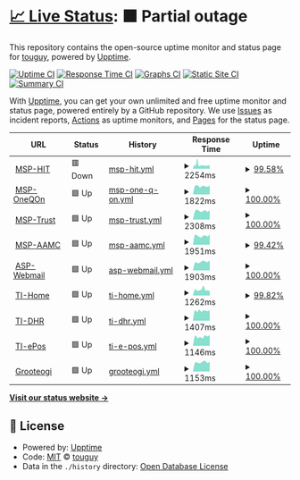 # [📈 Live Status](https://demo.upptime.js.org): <!--live status--> **🟧 Partial outage**

This repository contains the open-source uptime monitor and status page for [touguy](https://demo.upptime.js.org), powered by [Upptime](https://github.com/upptime/upptime).

[![Uptime CI](https://github.com/touguy/uptime/workflows/Uptime%20CI/badge.svg)](https://github.com/touguy/uptime/actions?query=workflow%3A%22Uptime+CI%22)
[![Response Time CI](https://github.com/touguy/uptime/workflows/Response%20Time%20CI/badge.svg)](https://github.com/touguy/uptime/actions?query=workflow%3A%22Response+Time+CI%22)
[![Graphs CI](https://github.com/touguy/uptime/workflows/Graphs%20CI/badge.svg)](https://github.com/touguy/uptime/actions?query=workflow%3A%22Graphs+CI%22)
[![Static Site CI](https://github.com/touguy/uptime/workflows/Static%20Site%20CI/badge.svg)](https://github.com/touguy/uptime/actions?query=workflow%3A%22Static+Site+CI%22)
[![Summary CI](https://github.com/touguy/uptime/workflows/Summary%20CI/badge.svg)](https://github.com/touguy/uptime/actions?query=workflow%3A%22Summary+CI%22)

With [Upptime](https://upptime.js.org), you can get your own unlimited and free uptime monitor and status page, powered entirely by a GitHub repository. We use [Issues](https://github.com/touguy/uptime/issues) as incident reports, [Actions](https://github.com/touguy/uptime/actions) as uptime monitors, and [Pages](https://demo.upptime.js.org) for the status page.

<!--start: status pages-->
<!-- This summary is generated by Upptime (https://github.com/upptime/upptime) -->
<!-- Do not edit this manually, your changes will be overwritten -->
<!-- prettier-ignore -->
| URL | Status | History | Response Time | Uptime |
| --- | ------ | ------- | ------------- | ------ |
| <img alt="" src="https://icons.duckduckgo.com/ip3/hit.hanati.co.kr.ico" height="13"> [MSP-HIT](https://hit.hanati.co.kr/) | 🟥 Down | [msp-hit.yml](https://github.com/touguy/uptime/commits/HEAD/history/msp-hit.yml) | <details><summary><img alt="Response time graph" src="./graphs/msp-hit/response-time-week.png" height="20"> 2254ms</summary><br><a href="https://demo.upptime.js.org/history/msp-hit"><img alt="Response time 1696" src="https://img.shields.io/endpoint?url=https%3A%2F%2Fraw.githubusercontent.com%2Ftouguy%2Fuptime%2FHEAD%2Fapi%2Fmsp-hit%2Fresponse-time.json"></a><br><a href="https://demo.upptime.js.org/history/msp-hit"><img alt="24-hour response time 3204" src="https://img.shields.io/endpoint?url=https%3A%2F%2Fraw.githubusercontent.com%2Ftouguy%2Fuptime%2FHEAD%2Fapi%2Fmsp-hit%2Fresponse-time-day.json"></a><br><a href="https://demo.upptime.js.org/history/msp-hit"><img alt="7-day response time 2254" src="https://img.shields.io/endpoint?url=https%3A%2F%2Fraw.githubusercontent.com%2Ftouguy%2Fuptime%2FHEAD%2Fapi%2Fmsp-hit%2Fresponse-time-week.json"></a><br><a href="https://demo.upptime.js.org/history/msp-hit"><img alt="30-day response time 2165" src="https://img.shields.io/endpoint?url=https%3A%2F%2Fraw.githubusercontent.com%2Ftouguy%2Fuptime%2FHEAD%2Fapi%2Fmsp-hit%2Fresponse-time-month.json"></a><br><a href="https://demo.upptime.js.org/history/msp-hit"><img alt="1-year response time 1696" src="https://img.shields.io/endpoint?url=https%3A%2F%2Fraw.githubusercontent.com%2Ftouguy%2Fuptime%2FHEAD%2Fapi%2Fmsp-hit%2Fresponse-time-year.json"></a></details> | <details><summary><a href="https://demo.upptime.js.org/history/msp-hit">99.58%</a></summary><a href="https://demo.upptime.js.org/history/msp-hit"><img alt="All-time uptime 99.83%" src="https://img.shields.io/endpoint?url=https%3A%2F%2Fraw.githubusercontent.com%2Ftouguy%2Fuptime%2FHEAD%2Fapi%2Fmsp-hit%2Fuptime.json"></a><br><a href="https://demo.upptime.js.org/history/msp-hit"><img alt="24-hour uptime 98.75%" src="https://img.shields.io/endpoint?url=https%3A%2F%2Fraw.githubusercontent.com%2Ftouguy%2Fuptime%2FHEAD%2Fapi%2Fmsp-hit%2Fuptime-day.json"></a><br><a href="https://demo.upptime.js.org/history/msp-hit"><img alt="7-day uptime 99.58%" src="https://img.shields.io/endpoint?url=https%3A%2F%2Fraw.githubusercontent.com%2Ftouguy%2Fuptime%2FHEAD%2Fapi%2Fmsp-hit%2Fuptime-week.json"></a><br><a href="https://demo.upptime.js.org/history/msp-hit"><img alt="30-day uptime 99.57%" src="https://img.shields.io/endpoint?url=https%3A%2F%2Fraw.githubusercontent.com%2Ftouguy%2Fuptime%2FHEAD%2Fapi%2Fmsp-hit%2Fuptime-month.json"></a><br><a href="https://demo.upptime.js.org/history/msp-hit"><img alt="1-year uptime 99.83%" src="https://img.shields.io/endpoint?url=https%3A%2F%2Fraw.githubusercontent.com%2Ftouguy%2Fuptime%2FHEAD%2Fapi%2Fmsp-hit%2Fuptime-year.json"></a></details>
| <img alt="" src="https://icons.duckduckgo.com/ip3/oneqon.hanati.co.kr.ico" height="13"> [MSP-OneQOn](https://oneqon.hanati.co.kr/) | 🟩 Up | [msp-one-q-on.yml](https://github.com/touguy/uptime/commits/HEAD/history/msp-one-q-on.yml) | <details><summary><img alt="Response time graph" src="./graphs/msp-one-q-on/response-time-week.png" height="20"> 1822ms</summary><br><a href="https://demo.upptime.js.org/history/msp-one-q-on"><img alt="Response time 1751" src="https://img.shields.io/endpoint?url=https%3A%2F%2Fraw.githubusercontent.com%2Ftouguy%2Fuptime%2FHEAD%2Fapi%2Fmsp-one-q-on%2Fresponse-time.json"></a><br><a href="https://demo.upptime.js.org/history/msp-one-q-on"><img alt="24-hour response time 1942" src="https://img.shields.io/endpoint?url=https%3A%2F%2Fraw.githubusercontent.com%2Ftouguy%2Fuptime%2FHEAD%2Fapi%2Fmsp-one-q-on%2Fresponse-time-day.json"></a><br><a href="https://demo.upptime.js.org/history/msp-one-q-on"><img alt="7-day response time 1822" src="https://img.shields.io/endpoint?url=https%3A%2F%2Fraw.githubusercontent.com%2Ftouguy%2Fuptime%2FHEAD%2Fapi%2Fmsp-one-q-on%2Fresponse-time-week.json"></a><br><a href="https://demo.upptime.js.org/history/msp-one-q-on"><img alt="30-day response time 1806" src="https://img.shields.io/endpoint?url=https%3A%2F%2Fraw.githubusercontent.com%2Ftouguy%2Fuptime%2FHEAD%2Fapi%2Fmsp-one-q-on%2Fresponse-time-month.json"></a><br><a href="https://demo.upptime.js.org/history/msp-one-q-on"><img alt="1-year response time 1751" src="https://img.shields.io/endpoint?url=https%3A%2F%2Fraw.githubusercontent.com%2Ftouguy%2Fuptime%2FHEAD%2Fapi%2Fmsp-one-q-on%2Fresponse-time-year.json"></a></details> | <details><summary><a href="https://demo.upptime.js.org/history/msp-one-q-on">100.00%</a></summary><a href="https://demo.upptime.js.org/history/msp-one-q-on"><img alt="All-time uptime 99.90%" src="https://img.shields.io/endpoint?url=https%3A%2F%2Fraw.githubusercontent.com%2Ftouguy%2Fuptime%2FHEAD%2Fapi%2Fmsp-one-q-on%2Fuptime.json"></a><br><a href="https://demo.upptime.js.org/history/msp-one-q-on"><img alt="24-hour uptime 100.00%" src="https://img.shields.io/endpoint?url=https%3A%2F%2Fraw.githubusercontent.com%2Ftouguy%2Fuptime%2FHEAD%2Fapi%2Fmsp-one-q-on%2Fuptime-day.json"></a><br><a href="https://demo.upptime.js.org/history/msp-one-q-on"><img alt="7-day uptime 100.00%" src="https://img.shields.io/endpoint?url=https%3A%2F%2Fraw.githubusercontent.com%2Ftouguy%2Fuptime%2FHEAD%2Fapi%2Fmsp-one-q-on%2Fuptime-week.json"></a><br><a href="https://demo.upptime.js.org/history/msp-one-q-on"><img alt="30-day uptime 99.96%" src="https://img.shields.io/endpoint?url=https%3A%2F%2Fraw.githubusercontent.com%2Ftouguy%2Fuptime%2FHEAD%2Fapi%2Fmsp-one-q-on%2Fuptime-month.json"></a><br><a href="https://demo.upptime.js.org/history/msp-one-q-on"><img alt="1-year uptime 99.90%" src="https://img.shields.io/endpoint?url=https%3A%2F%2Fraw.githubusercontent.com%2Ftouguy%2Fuptime%2FHEAD%2Fapi%2Fmsp-one-q-on%2Fuptime-year.json"></a></details>
| <img alt="" src="https://icons.duckduckgo.com/ip3/www.hanatrust.com.ico" height="13"> [MSP-Trust](https://www.hanatrust.com/) | 🟩 Up | [msp-trust.yml](https://github.com/touguy/uptime/commits/HEAD/history/msp-trust.yml) | <details><summary><img alt="Response time graph" src="./graphs/msp-trust/response-time-week.png" height="20"> 2308ms</summary><br><a href="https://demo.upptime.js.org/history/msp-trust"><img alt="Response time 2142" src="https://img.shields.io/endpoint?url=https%3A%2F%2Fraw.githubusercontent.com%2Ftouguy%2Fuptime%2FHEAD%2Fapi%2Fmsp-trust%2Fresponse-time.json"></a><br><a href="https://demo.upptime.js.org/history/msp-trust"><img alt="24-hour response time 2479" src="https://img.shields.io/endpoint?url=https%3A%2F%2Fraw.githubusercontent.com%2Ftouguy%2Fuptime%2FHEAD%2Fapi%2Fmsp-trust%2Fresponse-time-day.json"></a><br><a href="https://demo.upptime.js.org/history/msp-trust"><img alt="7-day response time 2308" src="https://img.shields.io/endpoint?url=https%3A%2F%2Fraw.githubusercontent.com%2Ftouguy%2Fuptime%2FHEAD%2Fapi%2Fmsp-trust%2Fresponse-time-week.json"></a><br><a href="https://demo.upptime.js.org/history/msp-trust"><img alt="30-day response time 2262" src="https://img.shields.io/endpoint?url=https%3A%2F%2Fraw.githubusercontent.com%2Ftouguy%2Fuptime%2FHEAD%2Fapi%2Fmsp-trust%2Fresponse-time-month.json"></a><br><a href="https://demo.upptime.js.org/history/msp-trust"><img alt="1-year response time 2142" src="https://img.shields.io/endpoint?url=https%3A%2F%2Fraw.githubusercontent.com%2Ftouguy%2Fuptime%2FHEAD%2Fapi%2Fmsp-trust%2Fresponse-time-year.json"></a></details> | <details><summary><a href="https://demo.upptime.js.org/history/msp-trust">100.00%</a></summary><a href="https://demo.upptime.js.org/history/msp-trust"><img alt="All-time uptime 99.88%" src="https://img.shields.io/endpoint?url=https%3A%2F%2Fraw.githubusercontent.com%2Ftouguy%2Fuptime%2FHEAD%2Fapi%2Fmsp-trust%2Fuptime.json"></a><br><a href="https://demo.upptime.js.org/history/msp-trust"><img alt="24-hour uptime 100.00%" src="https://img.shields.io/endpoint?url=https%3A%2F%2Fraw.githubusercontent.com%2Ftouguy%2Fuptime%2FHEAD%2Fapi%2Fmsp-trust%2Fuptime-day.json"></a><br><a href="https://demo.upptime.js.org/history/msp-trust"><img alt="7-day uptime 100.00%" src="https://img.shields.io/endpoint?url=https%3A%2F%2Fraw.githubusercontent.com%2Ftouguy%2Fuptime%2FHEAD%2Fapi%2Fmsp-trust%2Fuptime-week.json"></a><br><a href="https://demo.upptime.js.org/history/msp-trust"><img alt="30-day uptime 99.93%" src="https://img.shields.io/endpoint?url=https%3A%2F%2Fraw.githubusercontent.com%2Ftouguy%2Fuptime%2FHEAD%2Fapi%2Fmsp-trust%2Fuptime-month.json"></a><br><a href="https://demo.upptime.js.org/history/msp-trust"><img alt="1-year uptime 99.88%" src="https://img.shields.io/endpoint?url=https%3A%2F%2Fraw.githubusercontent.com%2Ftouguy%2Fuptime%2FHEAD%2Fapi%2Fmsp-trust%2Fuptime-year.json"></a></details>
| <img alt="" src="https://icons.duckduckgo.com/ip3/hana-aamc.com.ico" height="13"> [MSP-AAMC](https://hana-aamc.com/) | 🟩 Up | [msp-aamc.yml](https://github.com/touguy/uptime/commits/HEAD/history/msp-aamc.yml) | <details><summary><img alt="Response time graph" src="./graphs/msp-aamc/response-time-week.png" height="20"> 1951ms</summary><br><a href="https://demo.upptime.js.org/history/msp-aamc"><img alt="Response time 2032" src="https://img.shields.io/endpoint?url=https%3A%2F%2Fraw.githubusercontent.com%2Ftouguy%2Fuptime%2FHEAD%2Fapi%2Fmsp-aamc%2Fresponse-time.json"></a><br><a href="https://demo.upptime.js.org/history/msp-aamc"><img alt="24-hour response time 2297" src="https://img.shields.io/endpoint?url=https%3A%2F%2Fraw.githubusercontent.com%2Ftouguy%2Fuptime%2FHEAD%2Fapi%2Fmsp-aamc%2Fresponse-time-day.json"></a><br><a href="https://demo.upptime.js.org/history/msp-aamc"><img alt="7-day response time 1951" src="https://img.shields.io/endpoint?url=https%3A%2F%2Fraw.githubusercontent.com%2Ftouguy%2Fuptime%2FHEAD%2Fapi%2Fmsp-aamc%2Fresponse-time-week.json"></a><br><a href="https://demo.upptime.js.org/history/msp-aamc"><img alt="30-day response time 1863" src="https://img.shields.io/endpoint?url=https%3A%2F%2Fraw.githubusercontent.com%2Ftouguy%2Fuptime%2FHEAD%2Fapi%2Fmsp-aamc%2Fresponse-time-month.json"></a><br><a href="https://demo.upptime.js.org/history/msp-aamc"><img alt="1-year response time 2032" src="https://img.shields.io/endpoint?url=https%3A%2F%2Fraw.githubusercontent.com%2Ftouguy%2Fuptime%2FHEAD%2Fapi%2Fmsp-aamc%2Fresponse-time-year.json"></a></details> | <details><summary><a href="https://demo.upptime.js.org/history/msp-aamc">99.42%</a></summary><a href="https://demo.upptime.js.org/history/msp-aamc"><img alt="All-time uptime 99.87%" src="https://img.shields.io/endpoint?url=https%3A%2F%2Fraw.githubusercontent.com%2Ftouguy%2Fuptime%2FHEAD%2Fapi%2Fmsp-aamc%2Fuptime.json"></a><br><a href="https://demo.upptime.js.org/history/msp-aamc"><img alt="24-hour uptime 100.00%" src="https://img.shields.io/endpoint?url=https%3A%2F%2Fraw.githubusercontent.com%2Ftouguy%2Fuptime%2FHEAD%2Fapi%2Fmsp-aamc%2Fuptime-day.json"></a><br><a href="https://demo.upptime.js.org/history/msp-aamc"><img alt="7-day uptime 99.42%" src="https://img.shields.io/endpoint?url=https%3A%2F%2Fraw.githubusercontent.com%2Ftouguy%2Fuptime%2FHEAD%2Fapi%2Fmsp-aamc%2Fuptime-week.json"></a><br><a href="https://demo.upptime.js.org/history/msp-aamc"><img alt="30-day uptime 99.87%" src="https://img.shields.io/endpoint?url=https%3A%2F%2Fraw.githubusercontent.com%2Ftouguy%2Fuptime%2FHEAD%2Fapi%2Fmsp-aamc%2Fuptime-month.json"></a><br><a href="https://demo.upptime.js.org/history/msp-aamc"><img alt="1-year uptime 99.87%" src="https://img.shields.io/endpoint?url=https%3A%2F%2Fraw.githubusercontent.com%2Ftouguy%2Fuptime%2FHEAD%2Fapi%2Fmsp-aamc%2Fuptime-year.json"></a></details>
| <img alt="" src="https://icons.duckduckgo.com/ip3/hmail.hanafn.com.ico" height="13"> [ASP-Webmail](https://hmail.hanafn.com/) | 🟩 Up | [asp-webmail.yml](https://github.com/touguy/uptime/commits/HEAD/history/asp-webmail.yml) | <details><summary><img alt="Response time graph" src="./graphs/asp-webmail/response-time-week.png" height="20"> 1903ms</summary><br><a href="https://demo.upptime.js.org/history/asp-webmail"><img alt="Response time 1754" src="https://img.shields.io/endpoint?url=https%3A%2F%2Fraw.githubusercontent.com%2Ftouguy%2Fuptime%2FHEAD%2Fapi%2Fasp-webmail%2Fresponse-time.json"></a><br><a href="https://demo.upptime.js.org/history/asp-webmail"><img alt="24-hour response time 2213" src="https://img.shields.io/endpoint?url=https%3A%2F%2Fraw.githubusercontent.com%2Ftouguy%2Fuptime%2FHEAD%2Fapi%2Fasp-webmail%2Fresponse-time-day.json"></a><br><a href="https://demo.upptime.js.org/history/asp-webmail"><img alt="7-day response time 1903" src="https://img.shields.io/endpoint?url=https%3A%2F%2Fraw.githubusercontent.com%2Ftouguy%2Fuptime%2FHEAD%2Fapi%2Fasp-webmail%2Fresponse-time-week.json"></a><br><a href="https://demo.upptime.js.org/history/asp-webmail"><img alt="30-day response time 1786" src="https://img.shields.io/endpoint?url=https%3A%2F%2Fraw.githubusercontent.com%2Ftouguy%2Fuptime%2FHEAD%2Fapi%2Fasp-webmail%2Fresponse-time-month.json"></a><br><a href="https://demo.upptime.js.org/history/asp-webmail"><img alt="1-year response time 1754" src="https://img.shields.io/endpoint?url=https%3A%2F%2Fraw.githubusercontent.com%2Ftouguy%2Fuptime%2FHEAD%2Fapi%2Fasp-webmail%2Fresponse-time-year.json"></a></details> | <details><summary><a href="https://demo.upptime.js.org/history/asp-webmail">100.00%</a></summary><a href="https://demo.upptime.js.org/history/asp-webmail"><img alt="All-time uptime 99.96%" src="https://img.shields.io/endpoint?url=https%3A%2F%2Fraw.githubusercontent.com%2Ftouguy%2Fuptime%2FHEAD%2Fapi%2Fasp-webmail%2Fuptime.json"></a><br><a href="https://demo.upptime.js.org/history/asp-webmail"><img alt="24-hour uptime 100.00%" src="https://img.shields.io/endpoint?url=https%3A%2F%2Fraw.githubusercontent.com%2Ftouguy%2Fuptime%2FHEAD%2Fapi%2Fasp-webmail%2Fuptime-day.json"></a><br><a href="https://demo.upptime.js.org/history/asp-webmail"><img alt="7-day uptime 100.00%" src="https://img.shields.io/endpoint?url=https%3A%2F%2Fraw.githubusercontent.com%2Ftouguy%2Fuptime%2FHEAD%2Fapi%2Fasp-webmail%2Fuptime-week.json"></a><br><a href="https://demo.upptime.js.org/history/asp-webmail"><img alt="30-day uptime 100.00%" src="https://img.shields.io/endpoint?url=https%3A%2F%2Fraw.githubusercontent.com%2Ftouguy%2Fuptime%2FHEAD%2Fapi%2Fasp-webmail%2Fuptime-month.json"></a><br><a href="https://demo.upptime.js.org/history/asp-webmail"><img alt="1-year uptime 99.96%" src="https://img.shields.io/endpoint?url=https%3A%2F%2Fraw.githubusercontent.com%2Ftouguy%2Fuptime%2FHEAD%2Fapi%2Fasp-webmail%2Fuptime-year.json"></a></details>
| <img alt="" src="https://icons.duckduckgo.com/ip3/hanati.co.kr.ico" height="13"> [TI-Home](https://hanati.co.kr/) | 🟩 Up | [ti-home.yml](https://github.com/touguy/uptime/commits/HEAD/history/ti-home.yml) | <details><summary><img alt="Response time graph" src="./graphs/ti-home/response-time-week.png" height="20"> 1262ms</summary><br><a href="https://demo.upptime.js.org/history/ti-home"><img alt="Response time 1149" src="https://img.shields.io/endpoint?url=https%3A%2F%2Fraw.githubusercontent.com%2Ftouguy%2Fuptime%2FHEAD%2Fapi%2Fti-home%2Fresponse-time.json"></a><br><a href="https://demo.upptime.js.org/history/ti-home"><img alt="24-hour response time 952" src="https://img.shields.io/endpoint?url=https%3A%2F%2Fraw.githubusercontent.com%2Ftouguy%2Fuptime%2FHEAD%2Fapi%2Fti-home%2Fresponse-time-day.json"></a><br><a href="https://demo.upptime.js.org/history/ti-home"><img alt="7-day response time 1262" src="https://img.shields.io/endpoint?url=https%3A%2F%2Fraw.githubusercontent.com%2Ftouguy%2Fuptime%2FHEAD%2Fapi%2Fti-home%2Fresponse-time-week.json"></a><br><a href="https://demo.upptime.js.org/history/ti-home"><img alt="30-day response time 1156" src="https://img.shields.io/endpoint?url=https%3A%2F%2Fraw.githubusercontent.com%2Ftouguy%2Fuptime%2FHEAD%2Fapi%2Fti-home%2Fresponse-time-month.json"></a><br><a href="https://demo.upptime.js.org/history/ti-home"><img alt="1-year response time 1149" src="https://img.shields.io/endpoint?url=https%3A%2F%2Fraw.githubusercontent.com%2Ftouguy%2Fuptime%2FHEAD%2Fapi%2Fti-home%2Fresponse-time-year.json"></a></details> | <details><summary><a href="https://demo.upptime.js.org/history/ti-home">99.82%</a></summary><a href="https://demo.upptime.js.org/history/ti-home"><img alt="All-time uptime 99.88%" src="https://img.shields.io/endpoint?url=https%3A%2F%2Fraw.githubusercontent.com%2Ftouguy%2Fuptime%2FHEAD%2Fapi%2Fti-home%2Fuptime.json"></a><br><a href="https://demo.upptime.js.org/history/ti-home"><img alt="24-hour uptime 100.00%" src="https://img.shields.io/endpoint?url=https%3A%2F%2Fraw.githubusercontent.com%2Ftouguy%2Fuptime%2FHEAD%2Fapi%2Fti-home%2Fuptime-day.json"></a><br><a href="https://demo.upptime.js.org/history/ti-home"><img alt="7-day uptime 99.82%" src="https://img.shields.io/endpoint?url=https%3A%2F%2Fraw.githubusercontent.com%2Ftouguy%2Fuptime%2FHEAD%2Fapi%2Fti-home%2Fuptime-week.json"></a><br><a href="https://demo.upptime.js.org/history/ti-home"><img alt="30-day uptime 99.84%" src="https://img.shields.io/endpoint?url=https%3A%2F%2Fraw.githubusercontent.com%2Ftouguy%2Fuptime%2FHEAD%2Fapi%2Fti-home%2Fuptime-month.json"></a><br><a href="https://demo.upptime.js.org/history/ti-home"><img alt="1-year uptime 99.88%" src="https://img.shields.io/endpoint?url=https%3A%2F%2Fraw.githubusercontent.com%2Ftouguy%2Fuptime%2FHEAD%2Fapi%2Fti-home%2Fuptime-year.json"></a></details>
| <img alt="" src="https://icons.duckduckgo.com/ip3/dhr.hanati.co.kr.ico" height="13"> [TI-DHR](https://dhr.hanati.co.kr/) | 🟩 Up | [ti-dhr.yml](https://github.com/touguy/uptime/commits/HEAD/history/ti-dhr.yml) | <details><summary><img alt="Response time graph" src="./graphs/ti-dhr/response-time-week.png" height="20"> 1407ms</summary><br><a href="https://demo.upptime.js.org/history/ti-dhr"><img alt="Response time 1256" src="https://img.shields.io/endpoint?url=https%3A%2F%2Fraw.githubusercontent.com%2Ftouguy%2Fuptime%2FHEAD%2Fapi%2Fti-dhr%2Fresponse-time.json"></a><br><a href="https://demo.upptime.js.org/history/ti-dhr"><img alt="24-hour response time 1518" src="https://img.shields.io/endpoint?url=https%3A%2F%2Fraw.githubusercontent.com%2Ftouguy%2Fuptime%2FHEAD%2Fapi%2Fti-dhr%2Fresponse-time-day.json"></a><br><a href="https://demo.upptime.js.org/history/ti-dhr"><img alt="7-day response time 1407" src="https://img.shields.io/endpoint?url=https%3A%2F%2Fraw.githubusercontent.com%2Ftouguy%2Fuptime%2FHEAD%2Fapi%2Fti-dhr%2Fresponse-time-week.json"></a><br><a href="https://demo.upptime.js.org/history/ti-dhr"><img alt="30-day response time 1306" src="https://img.shields.io/endpoint?url=https%3A%2F%2Fraw.githubusercontent.com%2Ftouguy%2Fuptime%2FHEAD%2Fapi%2Fti-dhr%2Fresponse-time-month.json"></a><br><a href="https://demo.upptime.js.org/history/ti-dhr"><img alt="1-year response time 1256" src="https://img.shields.io/endpoint?url=https%3A%2F%2Fraw.githubusercontent.com%2Ftouguy%2Fuptime%2FHEAD%2Fapi%2Fti-dhr%2Fresponse-time-year.json"></a></details> | <details><summary><a href="https://demo.upptime.js.org/history/ti-dhr">100.00%</a></summary><a href="https://demo.upptime.js.org/history/ti-dhr"><img alt="All-time uptime 99.88%" src="https://img.shields.io/endpoint?url=https%3A%2F%2Fraw.githubusercontent.com%2Ftouguy%2Fuptime%2FHEAD%2Fapi%2Fti-dhr%2Fuptime.json"></a><br><a href="https://demo.upptime.js.org/history/ti-dhr"><img alt="24-hour uptime 100.00%" src="https://img.shields.io/endpoint?url=https%3A%2F%2Fraw.githubusercontent.com%2Ftouguy%2Fuptime%2FHEAD%2Fapi%2Fti-dhr%2Fuptime-day.json"></a><br><a href="https://demo.upptime.js.org/history/ti-dhr"><img alt="7-day uptime 100.00%" src="https://img.shields.io/endpoint?url=https%3A%2F%2Fraw.githubusercontent.com%2Ftouguy%2Fuptime%2FHEAD%2Fapi%2Fti-dhr%2Fuptime-week.json"></a><br><a href="https://demo.upptime.js.org/history/ti-dhr"><img alt="30-day uptime 99.92%" src="https://img.shields.io/endpoint?url=https%3A%2F%2Fraw.githubusercontent.com%2Ftouguy%2Fuptime%2FHEAD%2Fapi%2Fti-dhr%2Fuptime-month.json"></a><br><a href="https://demo.upptime.js.org/history/ti-dhr"><img alt="1-year uptime 99.88%" src="https://img.shields.io/endpoint?url=https%3A%2F%2Fraw.githubusercontent.com%2Ftouguy%2Fuptime%2FHEAD%2Fapi%2Fti-dhr%2Fuptime-year.json"></a></details>
| <img alt="" src="https://icons.duckduckgo.com/ip3/tipartner.hanati.co.kr.ico" height="13"> [TI-ePos](https://tipartner.hanati.co.kr/) | 🟩 Up | [ti-e-pos.yml](https://github.com/touguy/uptime/commits/HEAD/history/ti-e-pos.yml) | <details><summary><img alt="Response time graph" src="./graphs/ti-e-pos/response-time-week.png" height="20"> 1146ms</summary><br><a href="https://demo.upptime.js.org/history/ti-e-pos"><img alt="Response time 1109" src="https://img.shields.io/endpoint?url=https%3A%2F%2Fraw.githubusercontent.com%2Ftouguy%2Fuptime%2FHEAD%2Fapi%2Fti-e-pos%2Fresponse-time.json"></a><br><a href="https://demo.upptime.js.org/history/ti-e-pos"><img alt="24-hour response time 1330" src="https://img.shields.io/endpoint?url=https%3A%2F%2Fraw.githubusercontent.com%2Ftouguy%2Fuptime%2FHEAD%2Fapi%2Fti-e-pos%2Fresponse-time-day.json"></a><br><a href="https://demo.upptime.js.org/history/ti-e-pos"><img alt="7-day response time 1146" src="https://img.shields.io/endpoint?url=https%3A%2F%2Fraw.githubusercontent.com%2Ftouguy%2Fuptime%2FHEAD%2Fapi%2Fti-e-pos%2Fresponse-time-week.json"></a><br><a href="https://demo.upptime.js.org/history/ti-e-pos"><img alt="30-day response time 1105" src="https://img.shields.io/endpoint?url=https%3A%2F%2Fraw.githubusercontent.com%2Ftouguy%2Fuptime%2FHEAD%2Fapi%2Fti-e-pos%2Fresponse-time-month.json"></a><br><a href="https://demo.upptime.js.org/history/ti-e-pos"><img alt="1-year response time 1109" src="https://img.shields.io/endpoint?url=https%3A%2F%2Fraw.githubusercontent.com%2Ftouguy%2Fuptime%2FHEAD%2Fapi%2Fti-e-pos%2Fresponse-time-year.json"></a></details> | <details><summary><a href="https://demo.upptime.js.org/history/ti-e-pos">100.00%</a></summary><a href="https://demo.upptime.js.org/history/ti-e-pos"><img alt="All-time uptime 99.89%" src="https://img.shields.io/endpoint?url=https%3A%2F%2Fraw.githubusercontent.com%2Ftouguy%2Fuptime%2FHEAD%2Fapi%2Fti-e-pos%2Fuptime.json"></a><br><a href="https://demo.upptime.js.org/history/ti-e-pos"><img alt="24-hour uptime 100.00%" src="https://img.shields.io/endpoint?url=https%3A%2F%2Fraw.githubusercontent.com%2Ftouguy%2Fuptime%2FHEAD%2Fapi%2Fti-e-pos%2Fuptime-day.json"></a><br><a href="https://demo.upptime.js.org/history/ti-e-pos"><img alt="7-day uptime 100.00%" src="https://img.shields.io/endpoint?url=https%3A%2F%2Fraw.githubusercontent.com%2Ftouguy%2Fuptime%2FHEAD%2Fapi%2Fti-e-pos%2Fuptime-week.json"></a><br><a href="https://demo.upptime.js.org/history/ti-e-pos"><img alt="30-day uptime 100.00%" src="https://img.shields.io/endpoint?url=https%3A%2F%2Fraw.githubusercontent.com%2Ftouguy%2Fuptime%2FHEAD%2Fapi%2Fti-e-pos%2Fuptime-month.json"></a><br><a href="https://demo.upptime.js.org/history/ti-e-pos"><img alt="1-year uptime 99.89%" src="https://img.shields.io/endpoint?url=https%3A%2F%2Fraw.githubusercontent.com%2Ftouguy%2Fuptime%2FHEAD%2Fapi%2Fti-e-pos%2Fuptime-year.json"></a></details>
| <img alt="" src="https://icons.duckduckgo.com/ip3/www.stump.or.kr.ico" height="13"> [Grooteogi](https://www.stump.or.kr/) | 🟩 Up | [grooteogi.yml](https://github.com/touguy/uptime/commits/HEAD/history/grooteogi.yml) | <details><summary><img alt="Response time graph" src="./graphs/grooteogi/response-time-week.png" height="20"> 1153ms</summary><br><a href="https://demo.upptime.js.org/history/grooteogi"><img alt="Response time 1423" src="https://img.shields.io/endpoint?url=https%3A%2F%2Fraw.githubusercontent.com%2Ftouguy%2Fuptime%2FHEAD%2Fapi%2Fgrooteogi%2Fresponse-time.json"></a><br><a href="https://demo.upptime.js.org/history/grooteogi"><img alt="24-hour response time 1201" src="https://img.shields.io/endpoint?url=https%3A%2F%2Fraw.githubusercontent.com%2Ftouguy%2Fuptime%2FHEAD%2Fapi%2Fgrooteogi%2Fresponse-time-day.json"></a><br><a href="https://demo.upptime.js.org/history/grooteogi"><img alt="7-day response time 1153" src="https://img.shields.io/endpoint?url=https%3A%2F%2Fraw.githubusercontent.com%2Ftouguy%2Fuptime%2FHEAD%2Fapi%2Fgrooteogi%2Fresponse-time-week.json"></a><br><a href="https://demo.upptime.js.org/history/grooteogi"><img alt="30-day response time 1358" src="https://img.shields.io/endpoint?url=https%3A%2F%2Fraw.githubusercontent.com%2Ftouguy%2Fuptime%2FHEAD%2Fapi%2Fgrooteogi%2Fresponse-time-month.json"></a><br><a href="https://demo.upptime.js.org/history/grooteogi"><img alt="1-year response time 1423" src="https://img.shields.io/endpoint?url=https%3A%2F%2Fraw.githubusercontent.com%2Ftouguy%2Fuptime%2FHEAD%2Fapi%2Fgrooteogi%2Fresponse-time-year.json"></a></details> | <details><summary><a href="https://demo.upptime.js.org/history/grooteogi">100.00%</a></summary><a href="https://demo.upptime.js.org/history/grooteogi"><img alt="All-time uptime 100.00%" src="https://img.shields.io/endpoint?url=https%3A%2F%2Fraw.githubusercontent.com%2Ftouguy%2Fuptime%2FHEAD%2Fapi%2Fgrooteogi%2Fuptime.json"></a><br><a href="https://demo.upptime.js.org/history/grooteogi"><img alt="24-hour uptime 100.00%" src="https://img.shields.io/endpoint?url=https%3A%2F%2Fraw.githubusercontent.com%2Ftouguy%2Fuptime%2FHEAD%2Fapi%2Fgrooteogi%2Fuptime-day.json"></a><br><a href="https://demo.upptime.js.org/history/grooteogi"><img alt="7-day uptime 100.00%" src="https://img.shields.io/endpoint?url=https%3A%2F%2Fraw.githubusercontent.com%2Ftouguy%2Fuptime%2FHEAD%2Fapi%2Fgrooteogi%2Fuptime-week.json"></a><br><a href="https://demo.upptime.js.org/history/grooteogi"><img alt="30-day uptime 100.00%" src="https://img.shields.io/endpoint?url=https%3A%2F%2Fraw.githubusercontent.com%2Ftouguy%2Fuptime%2FHEAD%2Fapi%2Fgrooteogi%2Fuptime-month.json"></a><br><a href="https://demo.upptime.js.org/history/grooteogi"><img alt="1-year uptime 100.00%" src="https://img.shields.io/endpoint?url=https%3A%2F%2Fraw.githubusercontent.com%2Ftouguy%2Fuptime%2FHEAD%2Fapi%2Fgrooteogi%2Fuptime-year.json"></a></details>

<!--end: status pages-->

[**Visit our status website →**](https://demo.upptime.js.org)

## 📄 License

- Powered by: [Upptime](https://github.com/upptime/upptime)
- Code: [MIT](./LICENSE) © [touguy](https://demo.upptime.js.org)
- Data in the `./history` directory: [Open Database License](https://opendatacommons.org/licenses/odbl/1-0/)
